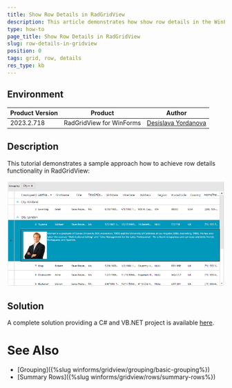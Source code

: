 ```yaml
---
title: Show Row Details in RadGridView 
description: This article demonstrates how show row details in the WinForms GridView.
type: how-to
page_title: Show Row Details in RadGridView
slug: row-details-in-gridview
position: 0
tags: grid, row, details
res_type: kb
---
```


## Environment
 
|Product Version|Product|Author|
|----|----|----|
|2023.2.718|RadGridView for WinForms|[Desislava Yordanova](https://www.telerik.com/blogs/author/desislava-yordanova)|
 

## Description

This tutorial demonstrates a sample approach how to achieve row details functionality in RadGridView: 

![row-details-in-gridview](images/row-details-in-gridview.png) 

## Solution 

A complete solution providing a C# and VB.NET project is available [here](https://github.com/telerik/winforms-sdk/tree/master/GridView/RowDetailsInGridView).

# See Also

* [Grouping]({%slug winforms/gridview/grouping/basic-grouping%})
* [Summary Rows]({%slug winforms/gridview/rows/summary-rows%}) 

